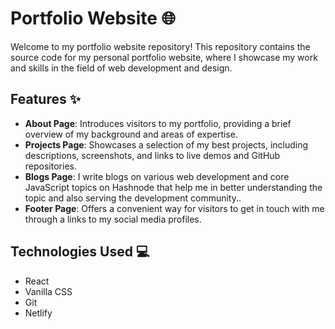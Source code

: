 # Portfolio Website 🌐

Welcome to my portfolio website repository! This repository contains the source code for my personal portfolio website, where I showcase my work and skills in the field of web development and design.

## Features ✨

- **About Page**: Introduces visitors to my portfolio, providing a brief overview of my background and areas of expertise.
- **Projects Page**: Showcases a selection of my best projects, including descriptions, screenshots, and links to live demos and GitHub repositories.
- **Blogs Page**: I write blogs on various web development and core JavaScript topics on Hashnode that help me in better understanding the topic and also serving the development community..
- **Footer Page**: Offers a convenient way for visitors to get in touch with me through a links to my social media profiles.

## Technologies Used 💻

- React
- Vanilla CSS
- Git
- Netlify



